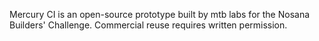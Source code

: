 Mercury CI is an open-source prototype built by mtb labs for the Nosana Builders' Challenge.
Commercial reuse requires written permission.

